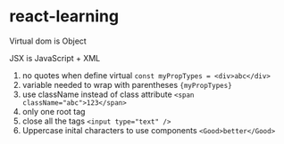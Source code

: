 # react-learning

Virtual dom is Object

JSX is JavaScript + XML

1. no quotes when define virtual `const myPropTypes = <div>abc</div>`
2. variable needed to wrap with parentheses `{myPropTypes}`
3. use className instead of class attribute `<span className="abc">123</span>`
4. only one root tag
5. close all the tags `<input type="text" />`
6. Uppercase inital characters to use components `<Good>better</Good>`
